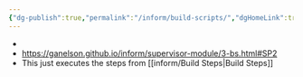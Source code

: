```yaml
---
{"dg-publish":true,"permalink":"/inform/build-scripts/","dgHomeLink":true,"dgPassFrontmatter":false}
---
```


- 
- https://ganelson.github.io/inform/supervisor-module/3-bs.html#SP2
- This just executes the steps from [[inform/Build Steps|Build Steps]]